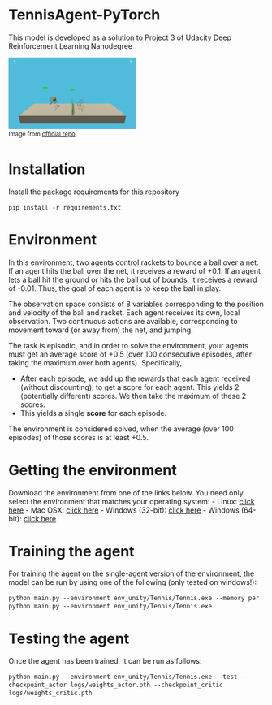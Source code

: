 # TennisAgent-PyTorch
This model is developed as a solution to Project 3 of Udacity Deep Reinforcement Learning Nanodegree

<img src="logs/trained_agent.gif" width="50%" /><br />
<sup>Image from <a href="https://github.com/udacity/deep-reinforcement-learning/tree/master/p3_collab-compet">official repo</a></sup>

# Installation
Install the package requirements for this repository
```
pip install -r requirements.txt
```

# Environment
In this environment, two agents control rackets to bounce a ball over a net. If an agent hits the ball over the net, it receives a reward of +0.1. If an agent lets a ball hit the ground or hits the ball out of bounds, it receives a reward of -0.01. Thus, the goal of each agent is to keep the ball in play.

The observation space consists of 8 variables corresponding to the position and velocity of the ball and racket. Each agent receives its own, local observation. Two continuous actions are available, corresponding to movement toward (or away from) the net, and jumping.

The task is episodic, and in order to solve the environment, your agents must get an average score of +0.5 (over 100 consecutive episodes, after taking the maximum over both agents). Specifically,

* After each episode, we add up the rewards that each agent received (without discounting), to get a score for each agent. This yields 2 (potentially different) scores. We then take the maximum of these 2 scores.
* This yields a single **score** for each episode.

The environment is considered solved, when the average (over 100 episodes) of those scores is at least +0.5.

# Getting the environment
Download the environment from one of the links below.  You need only select the environment that matches your operating system:
    - Linux: [click here](https://s3-us-west-1.amazonaws.com/udacity-drlnd/P3/Tennis/Tennis_Linux.zip)
    - Mac OSX: [click here](https://s3-us-west-1.amazonaws.com/udacity-drlnd/P3/Tennis/Tennis.app.zip)
    - Windows (32-bit): [click here](https://s3-us-west-1.amazonaws.com/udacity-drlnd/P3/Tennis/Tennis_Windows_x86.zip)
    - Windows (64-bit): [click here](https://s3-us-west-1.amazonaws.com/udacity-drlnd/P3/Tennis/Tennis_Windows_x86_64.zip)
    
# Training the agent
For training the agent on the single-agent version of the environment, the model can be run by using one of the following (only tested on windows!):
```
python main.py --environment env_unity/Tennis/Tennis.exe --memory per
python main.py --environment env_unity/Tennis/Tennis.exe
```

# Testing the agent
Once the agent has been trained, it can be run as follows:
```
python main.py --environment env_unity/Tennis/Tennis.exe --test --checkpoint_actor logs/weights_actor.pth --checkpoint_critic logs/weights_critic.pth
```